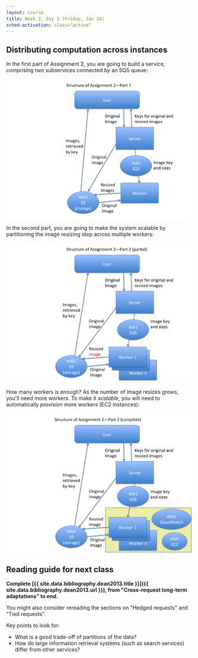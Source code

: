 ```yaml
---
layout: course
title: Week 3, Day 3 (Friday, Jan 24)
sched-activation: class="active"
---
```

## Distributing computation across instances

In the first part of Assignment&nbsp;2, you are going to build a service, comprising two subservices connected by an SQS queue:

<img src="images/a2-struct-part1.png" class="img-responsive" alt="Structure of Assignment 2: User, Server, Worker, S3">

In the second part, you are going to make the system scalable by partitioning the image resizing step across multiple workers:

<img src="images/a2-struct-part2-partial.png" class="img-responsive" alt="Structure of Assignment 2, Part 2: Multiple workers">

How many workers is enough? As the number of image resizes grows,
you'll need more workers. To make it _scalable_, you will need to
automatically _provision_ more workers (EC2 instances):

<img src="images/a2-struct-part2-complete.png" class="img-responsive" alt="Structure of Assignment 2, Part 2: Starting new workers">

## Reading guide for next class

**Complete [{{ site.data.bibliography.dean2013.title }}]({{ site.data.bibliography.dean2013.url }}), from "Cross-request long-term adaptations" to end.**

You might also consider rereading the sections on "Hedged requests" and "Tied requests".

Key points to look for:

* What is a good trade-off of partitions of the data?
* How do large information retrieval systems (such as search services) differ from other services?